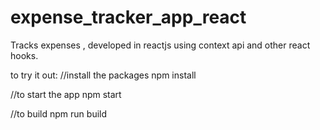 # expense_tracker_app_react
Tracks expenses , developed in reactjs using context api and other react hooks.

to try it out:
//install the packages
npm install

//to start the app
npm start

//to build 
npm run build
